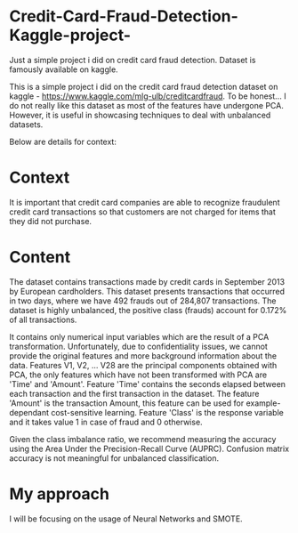 # Credit-Card-Fraud-Detection-Kaggle-project-
Just a simple project i did on credit card fraud detection. Dataset is famously available on kaggle.

This is a simple project i did on the credit card fraud detection dataset on kaggle - https://www.kaggle.com/mlg-ulb/creditcardfraud.
To be honest... I do not really like this dataset as most of the features have undergone PCA. However, it is useful in showcasing techniques to deal with unbalanced datasets. 

Below are details for context:

# Context
It is important that credit card companies are able to recognize fraudulent credit card transactions so that customers are not charged for items that they did not purchase.

# Content
The dataset contains transactions made by credit cards in September 2013 by European cardholders.
This dataset presents transactions that occurred in two days, where we have 492 frauds out of 284,807 transactions. The dataset is highly unbalanced, the positive class (frauds) account for 0.172% of all transactions.

It contains only numerical input variables which are the result of a PCA transformation. Unfortunately, due to confidentiality issues, we cannot provide the original features and more background information about the data. Features V1, V2, … V28 are the principal components obtained with PCA, the only features which have not been transformed with PCA are 'Time' and 'Amount'. Feature 'Time' contains the seconds elapsed between each transaction and the first transaction in the dataset. The feature 'Amount' is the transaction Amount, this feature can be used for example-dependant cost-sensitive learning. Feature 'Class' is the response variable and it takes value 1 in case of fraud and 0 otherwise.

Given the class imbalance ratio, we recommend measuring the accuracy using the Area Under the Precision-Recall Curve (AUPRC). Confusion matrix accuracy is not meaningful for unbalanced classification.

# My approach

I will be focusing on the usage of Neural Networks and SMOTE.
